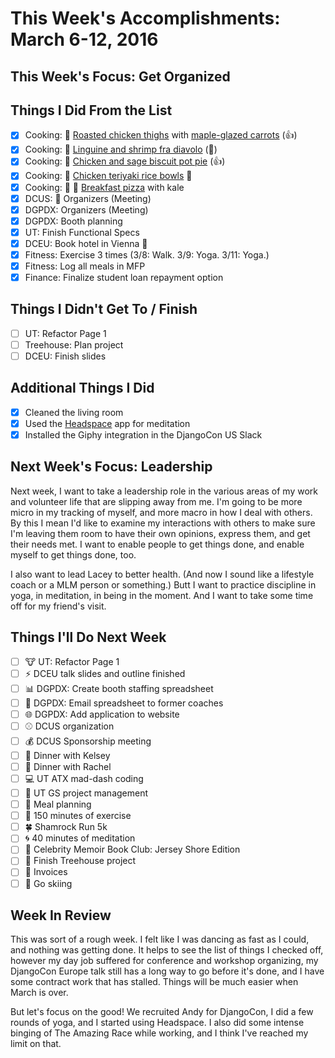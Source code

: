 # This Week's Accomplishments: March 6-12, 2016

## This Week's Focus: **Get Organized**

## Things I Did From the List
- [x] Cooking: :chicken: [Roasted chicken thighs](http://www.simplyrecipes.com/recipes/herb_roasted_chicken_thighs_with_potatoes/) with [maple-glazed carrots](https://www.blueapron.com/recipes/roast-chicken-with-mashed-potatoes-maple-glazed-carrots) (:thumbsup:)
- [x] Cooking: :spaghetti:  [Linguine and shrimp fra diavolo](http://www.skinnytaste.com/2012/05/linguini-and-shrimp-fra-diavolo.html) (:star2:) 
- [x] Cooking: :chicken: [Chicken and sage biscuit pot pie](https://www.blueapron.com/recipes/chicken-sage-biscuit-pot-pie-with-cremini-mushrooms-purple-top-turnip) (:thumbsup:)
- [x] Cooking: :rice: [Chicken teriyaki rice bowls](http://www.olgasflavorfactory.com/main-course/poultry/chicken-teriyaki/) :rice:
- [x] Cooking: :pizza: :egg: [Breakfast pizza](http://smittenkitchen.com/blog/2010/03/breakfast-pizza/) with kale
- [x] DCUS: :open_file_folder: Organizers (Meeting)
- [x] DGPDX: Organizers (Meeting) 
- [x] DGPDX: Booth planning 
- [x] UT: Finish Functional Specs 
- [x] DCEU: Book hotel in Vienna :hotel:
- [x] Fitness: Exercise 3 times (3/8: Walk. 3/9: Yoga. 3/11: Yoga.) 
- [x] Fitness: Log all meals in MFP
- [x] Finance: Finalize student loan repayment option

## Things I Didn't Get To / Finish
- [ ] UT: Refactor Page 1 
- [ ] Treehouse: Plan project
- [ ] DCEU: Finish slides

## Additional Things I Did
- [x] Cleaned the living room 
- [x] Used the [Headspace](https://www.headspace.com) app for meditation 
- [x] Installed the Giphy integration in the DjangoCon US Slack 

## Next Week's Focus: **Leadership**
Next week, I want to take a leadership role in the various areas of my work and volunteer life that are slipping away from me. I'm going to be more micro in my tracking of myself, and more macro in how I deal with others. By this I mean I'd like to examine my interactions with others to make sure I'm leaving them room to have their own opinions, express them, and get their needs met. I want to enable people to get things done, and enable myself to get things done, too.  

I also want to lead Lacey to better health. (And now I sound like a lifestyle coach or a MLM person or something.) Butt I want to practice discipline in yoga, in meditation, in being in the moment. And I want to take some time off for my friend's visit. 

## Things I'll Do Next Week
- [ ] :cow: UT: Refactor Page 1 
- [ ] :zap: DCEU talk slides and outline finished 
- [ ] :bar_chart: DGPDX: Create booth staffing spreadsheet 
- [ ] :email: DGPDX: Email spreadsheet to former coaches 
- [ ] :globe_with_meridians: DGPDX: Add application to website 
- [ ] :baseball: DCUS organization 
- [ ] :moneybag: DCUS Sponsorship meeting 
- [ ] :curry: Dinner with Kelsey
- [ ] :stew: Dinner with Rachel 
- [ ] :computer: UT ATX mad-dash coding 
- [ ] :file_folder: UT GS project management 
- [ ] :fork_and_knife: Meal planning 
- [ ] :shoe: 150 minutes of exercise 
- [ ] :four_leaf_clover: Shamrock Run 5k 
- [ ] :cyclone: 40 minutes of meditation 
- [ ] :spaghetti: Celebrity Memoir Book Club: Jersey Shore Edition 
- [ ] :deciduous_tree: Finish Treehouse project
- [ ] :page_facing_up: Invoices 
- [ ] :ski: Go skiing 

## Week In Review

This was sort of a rough week. I felt like I was dancing as fast as I could, and nothing was getting done. It helps to see the list of things I checked off, however my day job suffered for conference and workshop organizing,  my DjangoCon Europe talk still has a long way to go before it's done, and I have some contract work that has stalled. Things will be much easier when March is over. 

But let's focus on the good! We recruited Andy for DjangoCon, I did a few rounds of yoga, and I started using Headspace. I also did some intense binging of The Amazing Race while working, and I think I've reached my limit on that. 
